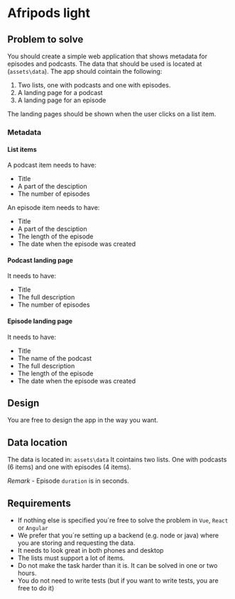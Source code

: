 # Afripods light

## Problem to solve
You should create a simple web application that shows metadata for episodes and podcasts. The data that should be used is located at (`assets\data`). The app should cointain the following:
1. Two lists, one with podcasts and one with episodes. 
2. A landing page for a podcast
3. A landing page for an episode

The landing pages should be shown when the user clicks on a list item.

### Metadata 
#### List items
A podcast item needs to have:
- Title
- A part of the desciption
- The number of episodes

An episode item needs to have:
- Title
- A part of the desciption
- The length of the episode
- The date when the episode was created

#### Podcast landing page
It needs to have:
- Title
- The full description
- The number of episodes

#### Episode landing page
It needs to have:
- Title
- The name of the podcast
- The full description
- The length of the episode
- The date when the episode was created

## Design 
You are free to design the app in the way you want.

## Data location
The data is located in:
`assets\data`
It cointains two lists. One with podcasts (6 items) and one with episodes (4 items). 

*Remark* - Episode `duration` is in seconds.

## Requirements
- If nothing else is specified you´re free to solve the problem in `Vue`, `React` or `Angular`
- We prefer that you´re setting up a backend (e.g. node or java) where you are storing and requesting the data. 
- It needs to look great in both phones and desktop
- The lists must support a lot of items.
- Do not make the task harder than it is. It can be solved in one or two hours.
- You do not need to write tests (but if you want to write tests, you are free to do it)

